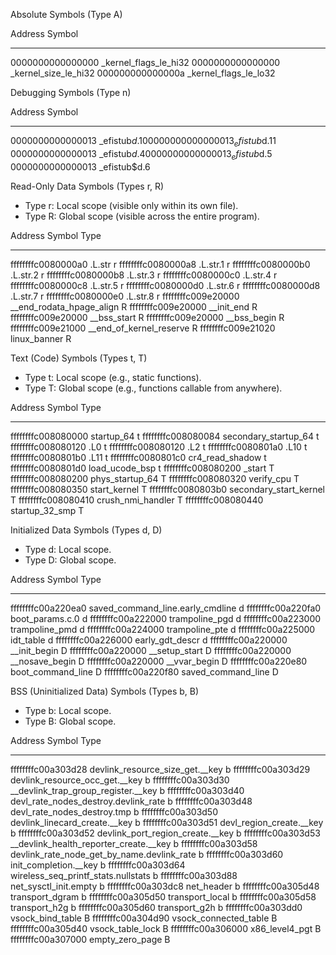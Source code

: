 Absolute Symbols (Type A)

Address            Symbol
------------------ -------------------------
0000000000000000   _kernel_flags_le_hi32
0000000000000000   _kernel_size_le_hi32
000000000000000a   _kernel_flags_le_lo32

Debugging Symbols (Type n)

Address            Symbol
------------------ ---------------
0000000000000013   _efistub$d.10
0000000000000013   _efistub$d.11
0000000000000013   _efistub$d.4
0000000000000013   _efistub$d.5
0000000000000013   _efistub$d.6



Read-Only Data Symbols (Types r, R)
 * Type r: Local scope (visible only within its own file).
 * Type R: Global scope (visible across the entire program).

Address               Symbol                         Type
--------------------- ------------------------------ ------
ffffffffc0080000a0    .L.str                         r
ffffffffc0080000a8    .L.str.1                       r
ffffffffc0080000b0    .L.str.2                       r
ffffffffc0080000b8    .L.str.3                       r
ffffffffc0080000c0    .L.str.4                       r
ffffffffc0080000c8    .L.str.5                       r
ffffffffc0080000d0    .L.str.6                       r
ffffffffc0080000d8    .L.str.7                       r
ffffffffc0080000e0    .L.str.8                       r
ffffffffc009e20000    __end_rodata_hpage_align       R
ffffffffc009e20000    __init_end                     R
ffffffffc009e20000    __bss_start                    R
ffffffffc009e20000    __bss_begin                    R
ffffffffc009e21000    __end_of_kernel_reserve        R
ffffffffc009e21020    linux_banner                   R



Text (Code) Symbols (Types t, T)
 * Type t: Local scope (e.g., static functions).
 * Type T: Global scope (e.g., functions callable from anywhere).

Address               Symbol                     Type
--------------------- -------------------------- ------
ffffffffc008080000    startup_64                 t
ffffffffc008080084    secondary_startup_64       t
ffffffffc008080120    .L0                        t
ffffffffc008080120    .L2                        t
ffffffffc0080801a0    .L10                       t
ffffffffc0080801b0    .L11                       t
ffffffffc0080801c0    cr4_read_shadow            t
ffffffffc0080801d0    load_ucode_bsp             t
ffffffffc008080200    _start                     T
ffffffffc008080200    phys_startup_64            T
ffffffffc008080320    verify_cpu                 T
ffffffffc008080350    start_kernel               T
ffffffffc0080803b0    secondary_start_kernel     T
ffffffffc008080410    crush_nmi_handler          T
ffffffffc008080440    startup_32_smp             T



Initialized Data Symbols (Types d, D)
 * Type d: Local scope.
 * Type D: Global scope.

Address               Symbol                                Type
--------------------- ------------------------------------- ------
ffffffffc00a220ea0    saved_command_line.early_cmdline      d
ffffffffc00a220fa0    boot_params.c.0                       d
ffffffffc00a222000    trampoline_pgd                        d
ffffffffc00a223000    trampoline_pmd                        d
ffffffffc00a224000    trampoline_pte                        d
ffffffffc00a225000    idt_table                             d
ffffffffc00a226000    early_gdt_descr                       d
ffffffffc00a220000    __init_begin                          D
ffffffffc00a220000    __setup_start                         D
ffffffffc00a220000    __nosave_begin                        D
ffffffffc00a220000    __vvar_begin                          D
ffffffffc00a220e80    boot_command_line                     D
ffffffffc00a220f80    saved_command_line                    D



BSS (Uninitialized Data) Symbols (Types b, B)
 * Type b: Local scope.
 * Type B: Global scope.

Address               Symbol                                      Type
--------------------- ------------------------------------------- ------
ffffffffc00a303d28    devlink_resource_size_get.__key           b
ffffffffc00a303d29    devlink_resource_occ_get.__key            b
ffffffffc00a303d30    __devlink_trap_group_register.__key         b
ffffffffc00a303d40    devl_rate_nodes_destroy.devlink_rate        b
ffffffffc00a303d48    devl_rate_nodes_destroy.tmp                 b
ffffffffc00a303d50    devlink_linecard_create.__key               b
ffffffffc00a303d51    devl_region_create.__key                    b
ffffffffc00a303d52    devlink_port_region_create.__key            b
ffffffffc00a303d53    __devlink_health_reporter_create.__key      b
ffffffffc00a303d58    devlink_rate_node_get_by_name.devlink_rate  b
ffffffffc00a303d60    init_completion.__key                       b
ffffffffc00a303d64    wireless_seq_printf_stats.nullstats       b
ffffffffc00a303d88    net_sysctl_init.empty                       b
ffffffffc00a303dc8    net_header                                  b
ffffffffc00a305d48    transport_dgram                             b
ffffffffc00a305d50    transport_local                             b
ffffffffc00a305d58    transport_h2g                               b
ffffffffc00a305d60    transport_g2h                               b
ffffffffc00a303dd0    vsock_bind_table                            B
ffffffffc00a304d90    vsock_connected_table                       B
ffffffffc00a305d40    vsock_table_lock                            B
ffffffffc00a306000    x86_level4_pgt                              B
ffffffffc00a307000    empty_zero_page                             B


